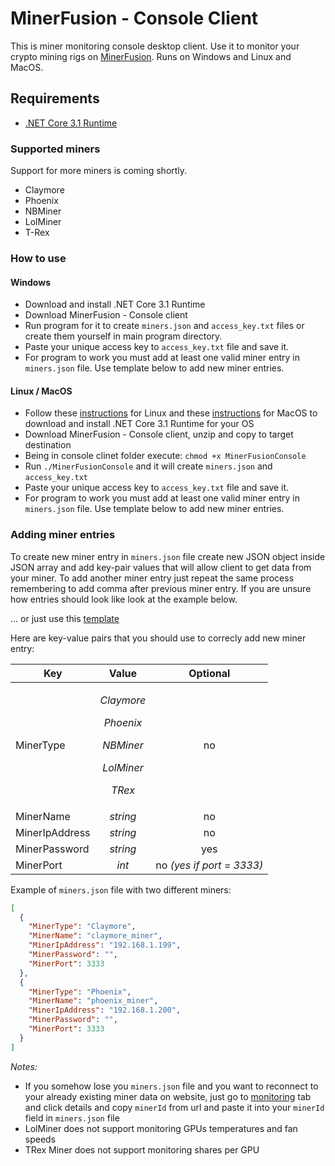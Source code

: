# MinerFusion - Console Client

This is miner monitoring console desktop client. Use it to monitor your crypto mining rigs on [MinerFusion](https://minerfusion.com). Runs on Windows and Linux and MacOS.

## Requirements

- [.NET Core 3.1 Runtime](https://dotnet.microsoft.com/download)

### Supported miners

Support for more miners is coming shortly.

- Claymore
- Phoenix
- NBMiner
- LolMiner
- T-Rex

### How to use

#### Windows

- Download and install .NET Core 3.1 Runtime
- Download MinerFusion - Console client
- Run program for it to create `miners.json` and `access_key.txt` files or create them yourself in main program directory.
- Paste your unique access key to `access_key.txt` file and save it.
- For program to work you must add at least one valid miner entry in `miners.json` file. Use template below to add new miner entries.

#### Linux / MacOS

- Follow these [instructions](https://docs.microsoft.com/en-us/dotnet/core/install/linux-package-manager-ubuntu-2004) for Linux and these [instructions](https://dotnet.microsoft.com/download/dotnet-core/thank-you/sdk-3.1.300-macos-x64-installer) for MacOS to download and install .NET Core 3.1 Runtime for your OS
- Download MinerFusion - Console client, unzip and copy to target destination
- Being in console clinet folder execute: `chmod +x MinerFusionConsole`
- Run `./MinerFusionConsole` and it will create `miners.json` and `access_key.txt`
- Paste your unique access key to `access_key.txt` file and save it.
- For program to work you must add at least one valid miner entry in `miners.json` file. Use template below to add new miner entries.

### Adding miner entries

To create new miner entry in `miners.json` file create new JSON object inside JSON array and add key-pair values that will allow client to get data from your miner. To add another miner entry just repeat the same process remembering to add comma after previous miner entry. If you are unsure how entries should look like look at the example below.

... or just use this [template](https://gist.github.com/kitohe/ab07d185ec6b91ea3b0bca410771fa10)

Here are key-value pairs that you should use to correcly add new miner entry:

| Key           | Value                                                      | Optional          |
| ------------- |:----------------------------------------------------------:|:-----------------:|
| MinerType     | *<p>Claymore</p><p>Phoenix</p><p>NBMiner</p><p>LolMiner</p><p>TRex</p>* | no                |
| MinerName     | *string*                                                   | no                |
| MinerIpAddress| *string*                                                   | no                |
| MinerPassword | *string*                                                   | yes               |
| MinerPort     | *int*                                                      | no *(yes if port = 3333)*             |


Example of `miners.json` file with two different miners:
```json
[
  {
    "MinerType": "Claymore",
    "MinerName": "claymore_miner",
    "MinerIpAddress": "192.168.1.199",
    "MinerPassword": "",
    "MinerPort": 3333
  },
  {
    "MinerType": "Phoenix",
    "MinerName": "phoenix_miner",
    "MinerIpAddress": "192.168.1.200",
    "MinerPassword": "",
    "MinerPort": 3333
  }
]
```

*Notes:*

- If you somehow lose you `miners.json` file and you want to reconnect to your already existing miner data on website,
just go to [monitoring](https://minerfusion.com/Monitoring) tab and click details and copy `minerId` from url and paste it into your `minerId` field in `miners.json` file
- LolMiner does not support monitoring GPUs temperatures and fan speeds
- TRex Miner does not support monitoring shares per GPU

